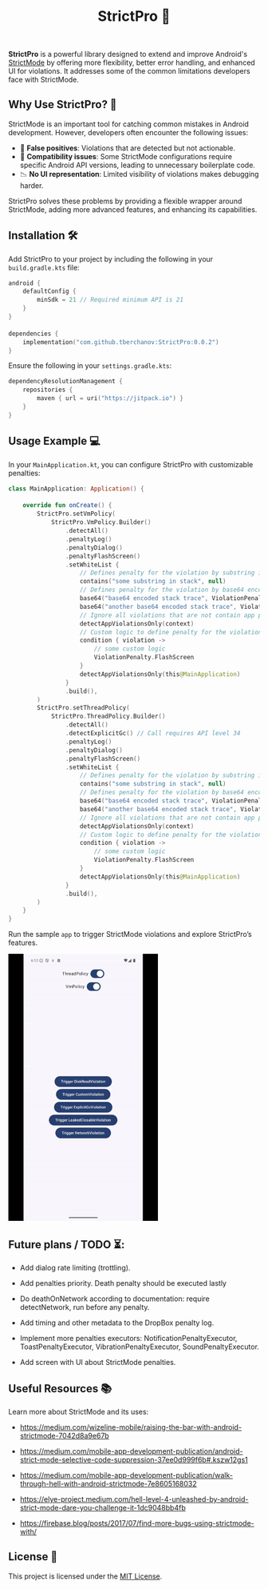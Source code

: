 <h1 align="center">StrictPro 🚀</h1>
</br>

**StrictPro** is a powerful library designed to extend and improve Android's [StrictMode](https://developer.android.com/reference/android/os/StrictMode.html) by offering more flexibility, better error handling, and enhanced UI for violations. It addresses some of the common limitations developers face with StrictMode.

## Why Use StrictPro? 🤔

StrictMode is an important tool for catching common mistakes in Android development. However, developers often encounter the following issues:

- 🚫 **False positives**: Violations that are detected but not actionable.
- 🔄 **Compatibility issues**: Some StrictMode configurations require specific Android API versions, leading to unnecessary boilerplate code.
- 📉 **No UI representation**: Limited visibility of violations makes debugging harder.

StrictPro solves these problems by providing a flexible wrapper around StrictMode, adding more advanced features, and enhancing its capabilities.

## Installation 🛠️

Add StrictPro to your project by including the following in your `build.gradle.kts` file:

```kotlin
android {
    defaultConfig {
        minSdk = 21 // Required minimum API is 21
    }
}

dependencies {    
    implementation("com.github.tberchanov:StrictPro:0.0.2")
}
```

Ensure the following in your `settings.gradle.kts`:
```kotlin
dependencyResolutionManagement {
    repositories {
        maven { url = uri("https://jitpack.io") }
    }
}
```

Usage Example 💻
------
In your `MainApplication.kt`, you can configure StrictPro with customizable penalties:
```kotlin
class MainApplication: Application() {

    override fun onCreate() {
        StrictPro.setVmPolicy(
            StrictPro.VmPolicy.Builder()
                .detectAll()
                .penaltyLog()
                .penaltyDialog()
                .penaltyFlashScreen()
                .setWhiteList {
                    // Defines penalty for the violation by substring in stack. Do nothing on violation if penalty is null.
                    contains("some substring in stack", null)
                    // Defines penalty for the violation by base64 encoded stack.
                    base64("base64 encoded stack trace", ViolationPenalty.Ignore)
                    base64("another base64 encoded stack trace", ViolationPenalty.Dialog)
                    // Ignore all violations that are not contain app package name in stack.
                    detectAppViolationsOnly(context)
                    // Custom logic to define penalty for the violation. Do nothing on violation if penalty is null.
                    condition { violation ->
                        // some custom logic
                        ViolationPenalty.FlashScreen
                    }
                    detectAppViolationsOnly(this@MainApplication)
                }
                .build(),
        )
        StrictPro.setThreadPolicy(
            StrictPro.ThreadPolicy.Builder()
                .detectAll()
                .detectExplicitGc() // Call requires API level 34
                .penaltyLog()
                .penaltyDialog()
                .penaltyFlashScreen()
                .setWhiteList {
                    // Defines penalty for the violation by substring in stack. Do nothing on violation if penalty is null.
                    contains("some substring in stack", null)
                    // Defines penalty for the violation by base64 encoded stack.
                    base64("base64 encoded stack trace", ViolationPenalty.Ignore)
                    base64("another base64 encoded stack trace", ViolationPenalty.Dialog)
                    // Ignore all violations that are not contain app package name in stack.
                    detectAppViolationsOnly(context)
                    // Custom logic to define penalty for the violation. Do nothing on violation if penalty is null.
                    condition { violation ->
                        // some custom logic
                        ViolationPenalty.FlashScreen
                    }
                    detectAppViolationsOnly(this@MainApplication)
                }
                .build(),
        )
    }
}
```

Run the sample `app` to trigger StrictMode violations and explore StrictPro’s features.

<img src="./img/strict-pro-example.gif" width="300" />

Future plans / TODO ⏳:
---

* Add dialog rate limiting (trottling).

* Add penalties priority. Death penalty should be executed lastly

* Do deathOnNetwork according to documentation: require detectNetwork, run before any penalty.

* Add timing and other metadata to the DropBox penalty log.

* Implement more penalties executors: NotificationPenaltyExecutor, ToastPenaltyExecutor, VibrationPenaltyExecutor, SoundPenaltyExecutor.

* Add screen with UI about StrictMode penalties.

Useful Resources 📚
---
Learn more about StrictMode and its uses:

* https://medium.com/wizeline-mobile/raising-the-bar-with-android-strictmode-7042d8a9e67b

* https://medium.com/mobile-app-development-publication/android-strict-mode-selective-code-suppression-37ee0d999f6b#.kszw12gs1

* https://medium.com/mobile-app-development-publication/walk-through-hell-with-android-strictmode-7e8605168032

* https://elye-project.medium.com/hell-level-4-unleashed-by-android-strict-mode-dare-you-challenge-it-1dc9048bb4fb

* https://firebase.blog/posts/2017/07/find-more-bugs-using-strictmode-with/

## License 📜

This project is licensed under the [MIT License](LICENSE).